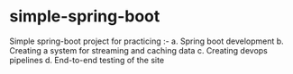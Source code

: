 # simple-spring-boot
Simple spring-boot project for practicing :-
a. Spring boot development
b. Creating a system for streaming and caching data
c. Creating devops pipelines
d. End-to-end testing of the site
